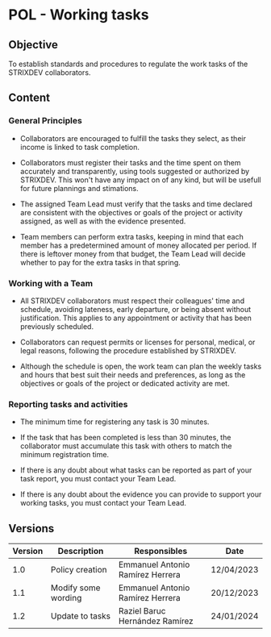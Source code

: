 
# POL - Working tasks

## Objective

To establish standards and procedures to regulate the work tasks of the STRIXDEV collaborators.

## Content

### General Principles

- Collaborators are encouraged to fulfill the tasks they select, as their income is linked to task completion.

-  Collaborators must register their tasks and the time spent on them accurately and transparently, using tools suggested or authorized by STRIXDEV. This won't have any impact on of any kind, but will be usefull for future plannings and stimations.

- The assigned Team Lead must verify that the tasks and time declared are consistent with the objectives or goals of the project or activity assigned, as well as with the evidence presented.

- Team members can perform extra tasks, keeping in mind that each member has a predetermined amount of money allocated per period. If there is leftover money from that budget, the Team Lead will decide whether to pay for the extra tasks in that spring.

### Working with a Team

- All STRIXDEV collaborators must respect their colleagues' time and schedule, avoiding lateness, early departure, or being absent without justification. This applies to any appointment or activity that has been previously scheduled.

- Collaborators can request permits or licenses for personal, medical, or legal reasons, following the procedure established by STRIXDEV.

- Although the schedule is open, the work team can plan the weekly tasks and hours that best suit their needs and preferences, as long as the objectives or goals of the project or dedicated activity are met.

### Reporting tasks and activities

- The minimum time for registering any task is 30 minutes.

- If the task that has been completed is less than 30 minutes, the collaborator must accumulate this task with others to match the minimum registration time.

- If there is any doubt about what tasks can be reported as part of your task report, you must contact your Team Lead.

- If there is any doubt about the evidence you can provide to support your working tasks, you must contact your Team Lead.

## Versions

| Version | Description         | Responsibles                     | Date       |
|---------|---------------------|----------------------------------|------------|
| 1.0     | Policy creation     | Emmanuel Antonio Ramírez Herrera | 12/04/2023 |
| 1.1     | Modify some wording | Emmanuel Antonio Ramírez Herrera | 20/12/2023 |
| 1.2     | Update to tasks     | Raziel Baruc Hernández Ramírez   | 24/01/2024 |
